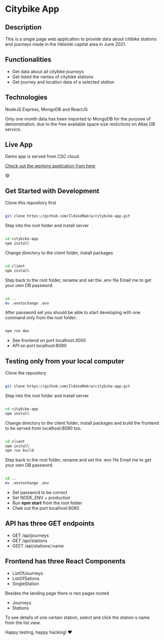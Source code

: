 # Citybike App

## Description

This is a single page web application to provide data about citibike stations and journeys made in the Helsinki capital area in June 2021.

## Functionalities

- Get data about all citybike journeys
- Get listed the names of citybike stations
- Get journey and location data of a selected station

## Technologies

NodeJS Express, MongoDB and ReactJS

Only one month data has been imported to MongoDB for the purpose of demonstration, due to the free available space size restictions on Atlas DB service.

## Live App

Demo app is served from CSC cloud.

[Check out the working application from here](http://86.50.228.198/)

:smile:

## Get Started with Development

Clone this repository first

```bash

git clone https://github.com/IldikoMakra/citybike-app.git

```

Step into the root folder and install server

```bash

cd citybike-app
npm install

```

Change directory to the client folder, install packages

```bash

cd client
npm install

```

Step back to the root folder, rename and set the .env file
Email me to get your own DB password.

```bash

cd ..
mv .envtochange .env

```

After password set you should be able to start developing with one command only from the root folder:

```bash

npm run dev

```

- See frontend on port localhost:3000
- API on port localhost:8080

## Testing only from your local computer

Clone the repository

```bash

git clone https://github.com/IldikoMakra/citybike-app.git

```

Step into the root folder and install server

```bash

cd citybike-app
npm install

```

Change directory to the client folder, install packages and build the frontend to be served from localhost:8080 too.

```bash

cd client
npm install
npm run build

```

Step back to the root folder, rename and set the .env file
Email me to get your own DB password.

```bash

cd ..
mv .envtochange .env

```

- Set password to be correct
- Set NODE_ENV = production
- Run **npm start** from the root folder
- Chek out the port localhost:8080

## API has three GET endpoints

- GET /api/journeys
- GET /api/stations
- GEET /api/stations/:name

## Frontend has three React Components

- ListOfJourneys
- ListOfSations
- SingleStation

Besides the landing page there is two pages routed

- Journeys
- Stations

To see details of one certain station, select and click the station´s name from the list view.

Happy testing, happy hacking!
:heart:
